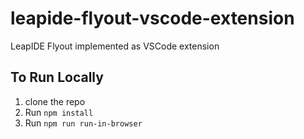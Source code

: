 # leapide-flyout-vscode-extension
LeapIDE Flyout implemented as VSCode extension 

## To Run Locally

1. clone the repo
2. Run `npm install`
3. Run `npm run run-in-browser`
